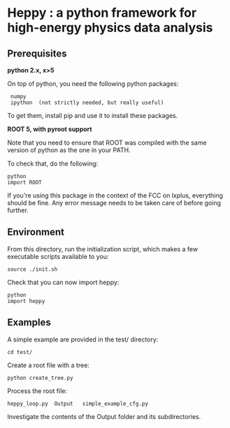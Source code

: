 Heppy : a python framework for high-energy physics data analysis
================================================================

Prerequisites
-------------

**python 2.x, x>5**

On top of python, you need the following python packages: 

     numpy
     ipython  (not strictly needed, but really useful)

To get them, install pip and use it to install these packages.


**ROOT 5, with pyroot support**

Note that you need to ensure that ROOT was compiled with the same
version of python as the one in your PATH.

To check that, do the following:

    python
    import ROOT

If you're using this package in the context of the FCC on lxplus,
everything should be fine.
Any error message needs to be taken care of before going further. 


Environment
-----------

From this directory, run the initialization script, which makes a few
executable scripts available to you:

    source ./init.sh
    
Check that you can now import heppy:

    python
    import heppy 



Examples
--------

A simple example are provided in the test/ directory:

    cd test/

Create a root file with a tree:

    python create_tree.py
	
Process the root file:

    heppy_loop.py  Output   simple_example_cfg.py

Investigate the contents of the Output folder and its subdirectories. 
